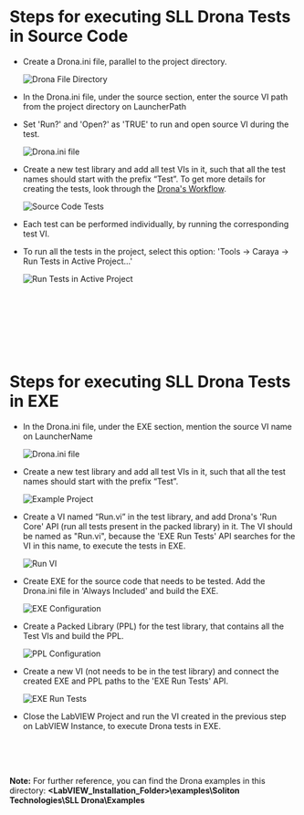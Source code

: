 # Steps for executing SLL Drona Tests in Source Code

* Create a Drona.ini file, parallel to the project directory.
  
  ![Drona File Directory](Images/Drona%20File%20Directory.png)


* In the Drona.ini file, under the source section, enter the source VI path from the project directory on LauncherPath
  
* Set 'Run?' and 'Open?' as 'TRUE' to run and open source VI during the test.

  ![Drona.ini file](Images/Drona%20ini%20file.png)


* Create a new test library and add all test VIs in it, such that all the test names should start with the prefix “Test”. To get more details for creating the tests, look through the [Drona's Workflow](https://github.com/solitontech/SLL-Drona#workflow).

  ![Source Code Tests](Images/Source%20Code%20Tests.png)


* Each test can be performed individually, by running the corresponding test VI.

* To run all the tests in the project, select this option: 'Tools -> Caraya -> Run Tests in Active Project...'

  ![Run Tests in Active Project](Images/Run%20Tests%20in%20Active%20Project.png)


<br>
<br>
<br>
<br>
<br>
<br>

# Steps for executing SLL Drona Tests in EXE

* In the Drona.ini file, under the EXE section, mention the source VI name on LauncherName

   ![Drona.ini file](Images/Drona%20ini%20file.png)

  
* Create a new test library and add all test VIs in it, such that all the test names should start with the prefix “Test”.

  ![Example Project](Images/Example%20Project.png)


* Create a VI named “Run.vi” in the test library, and add Drona's 'Run Core' API (run all tests present in the packed library) in it. The VI should be named as "Run.vi", because the 'EXE Run Tests' API searches for the VI in this name, to execute the tests in EXE.

   ![Run VI](Images/Run%20VI.png)


* Create EXE for the source code that needs to be tested. Add the Drona.ini file in 'Always Included' and build the EXE.

  ![EXE Configuration](Images/EXE%20Configuration.png)


* Create a Packed Library (PPL) for the test library, that contains all the Test VIs and build the PPL.

  ![PPL Configuration](Images/PPL%20Configuration.png)


* Create a new VI (not needs to be in the test library) and connect the created EXE and PPL paths to the 'EXE Run Tests' API.

  ![EXE Run Tests](Images/EXE%20Run%20Tests.png)


* Close the LabVIEW Project and run the VI created in the previous step on LabVIEW Instance, to execute Drona tests in EXE.


<br>
<br>
<br>


**Note:** For further reference, you can find the Drona examples in this directory: **<LabVIEW_Installation_Folder>\examples\Soliton Technologies\SLL Drona\Examples**
